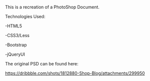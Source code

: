 This is a recreation of a PhotoShop Document.

Technologies Used:

-HTML5

-CSS3/Less

-Bootstrap

-jQueryUI

The original PSD can be found here:

https://dribbble.com/shots/1812880-Shop-Blog/attachments/299950
